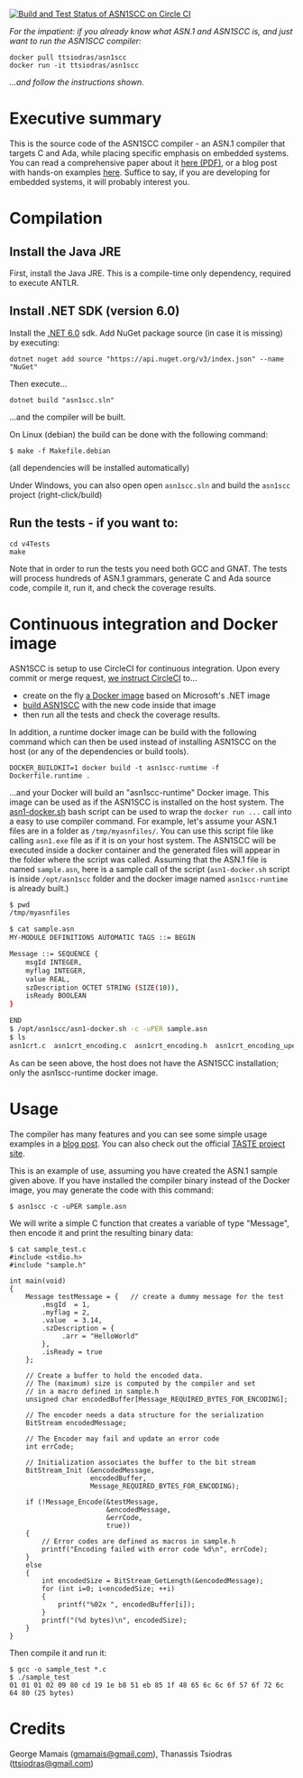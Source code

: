 [![Build and Test Status of ASN1SCC on Circle CI](https://circleci.com/gh/ttsiodras/asn1scc.svg?&style=shield&circle-token=fcc32f415742887faa6ad69826b1cf25426df086)](https://circleci.com/gh/ttsiodras/asn1scc/tree/master)

*For the impatient: if you already know what ASN.1 and ASN1SCC is, and
just want to run the ASN1SCC compiler:*

    docker pull ttsiodras/asn1scc
    docker run -it ttsiodras/asn1scc

*...and follow the instructions shown.*

Executive summary
=================

This is the source code of the ASN1SCC compiler - an ASN.1 compiler that
targets C and Ada, while placing specific emphasis on embedded systems.
You can read a comprehensive paper about it
[here (PDF)](http://web1.see.asso.fr/erts2012/Site/0P2RUC89/7C-4.pdf),
or a blog post with hands-on examples
[here](https://www.thanassis.space/asn1.html).
Suffice to say, if you are developing for embedded systems, it will probably
interest you.

Compilation
===========

## Ιnstall the Java JRE

First, install the Java JRE. This is a compile-time only dependency,
required to execute ANTLR.

## Install .NET SDK (version 6.0)

Install the [.NET 6.0](https://dotnet.microsoft.com/download/dotnet/6.0) sdk.
Add NuGet package source (in case it is missing) by executing:
    
    dotnet nuget add source "https://api.nuget.org/v3/index.json" --name "NuGet"
    
Then execute...

    dotnet build "asn1scc.sln"

...and the compiler will be built.

On Linux (debian) the build can be done with the following command:

    $ make -f Makefile.debian

(all dependencies will be installed automatically)

Under Windows, you can also open open `asn1scc.sln` and build the `asn1scc` project (right-click/build)

## Run the tests - if you want to:

    cd v4Tests
    make

Note that in order to run the tests you need both GCC and GNAT.
The tests will process hundreds of ASN.1 grammars, generate C and
Ada source code, compile it, run it, and check the coverage results.

Continuous integration and Docker image
=======================================

ASN1SCC is setup to use CircleCI for continuous integration. Upon every
commit or merge request, [we instruct CircleCI](.circleci/config.yml) to...

- create on the fly [a Docker image](Dockerfile) based on Microsoft's .NET image
- [build ASN1SCC](circleci-build.sh) with the new code inside that image
- then run all the tests and check the coverage results.

In addition, a runtime docker image can be build with the following command
which can then be used instead of installing ASN1SCC on the host (or any of
the dependencies or build tools).

    DOCKER_BUILDKIT=1 docker build -t asn1scc-runtime -f Dockerfile.runtime .

...and your Docker will build an "asn1scc-runtime" Docker image. This image can be
used as if the ASN1SCC is installed on the host system. The [asn1-docker.sh](asn1-docker.sh)
bash script can be used to wrap the `docker run ...` call into a easy to use compiler command.
For example, let's assume your ASN.1 files are in a folder as `/tmp/myasnfiles/`. You can use 
this script file like calling `asn1.exe` file as if it is on your host system. The ASN1SCC will
be executed inside a docker container and the generated files will appear in the folder
where the script was called. Assuming that the ASN.1 file is named `sample.asn`, here is a sample
call of the script (`asn1-docker.sh` script is inside `/opt/asn1scc` folder and the docker image
named `asn1scc-runtime` is already built.)

```bash
$ pwd
/tmp/myasnfiles

$ cat sample.asn 
MY-MODULE DEFINITIONS AUTOMATIC TAGS ::= BEGIN

Message ::= SEQUENCE {
    msgId INTEGER,
    myflag INTEGER,
    value REAL,
    szDescription OCTET STRING (SIZE(10)),
    isReady BOOLEAN
}

END
$ /opt/asn1scc/asn1-docker.sh -c -uPER sample.asn
$ ls 
asn1crt.c  asn1crt_encoding.c  asn1crt_encoding.h  asn1crt_encoding_uper.c  asn1crt_encoding_uper.h  asn1crt.h  sample.asn  sample.c  sample.h
```

As can be seen above, the host does not have the ASN1SCC installation; 
only the asn1scc-runtime docker image.

Usage
=====
The compiler has many features and you can see some simple usage examples in a [blog post](https://www.thanassis.space/asn1.html).
You can also check out the official [TASTE project site](https://taste.tools).

This is an example of use, assuming you have created the ASN.1 sample given above. If you have installed the compiler binary instead of the Docker image, you may generate the code with this command:

```
$ asn1scc -c -uPER sample.asn
```

We will write a simple C function that creates a variable of type "Message", then encode it and print the resulting binary data:

```
$ cat sample_test.c
#include <stdio.h>
#include "sample.h"

int main(void)
{
    Message testMessage = {   // create a dummy message for the test
        .msgId  = 1,
        .myflag = 2,
        .value  = 3.14,
        .szDescription = {
             .arr = "HelloWorld"
        },
        .isReady = true
    };

    // Create a buffer to hold the encoded data.
    // The (maximum) size is computed by the compiler and set
    // in a macro defined in sample.h
    unsigned char encodedBuffer[Message_REQUIRED_BYTES_FOR_ENCODING];

    // The encoder needs a data structure for the serialization
    BitStream encodedMessage;

    // The Encoder may fail and update an error code
    int errCode;

    // Initialization associates the buffer to the bit stream
    BitStream_Init (&encodedMessage,
                    encodedBuffer,
                    Message_REQUIRED_BYTES_FOR_ENCODING);

    if (!Message_Encode(&testMessage,
                        &encodedMessage,
                        &errCode,
                        true))
    {
        // Error codes are defined as macros in sample.h
        printf("Encoding failed with error code %d\n", errCode);       
    }
    else
    {
        int encodedSize = BitStream_GetLength(&encodedMessage);
        for (int i=0; i<encodedSize; ++i)
        {
            printf("%02x ", encodedBuffer[i]);
        }
        printf("(%d bytes)\n", encodedSize);
    }
}
```

Then compile it and run it:
```
$ gcc -o sample_test *.c
$ ./sample_test
01 01 01 02 09 80 cd 19 1e b8 51 eb 85 1f 48 65 6c 6c 6f 57 6f 72 6c 64 80 (25 bytes)
```

Credits
=======
George Mamais (gmamais@gmail.com), Thanassis Tsiodras (ttsiodras@gmail.com)

